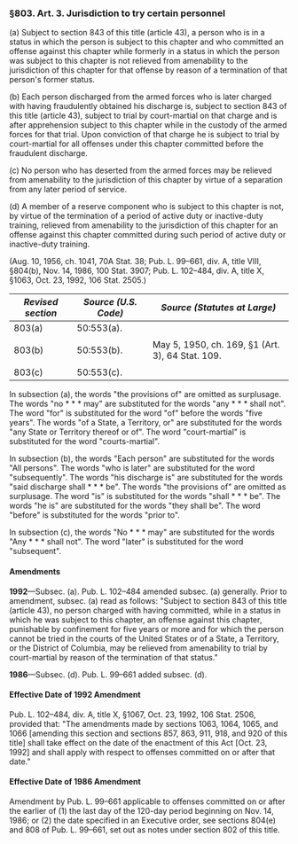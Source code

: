 ### §803. Art. 3. Jurisdiction to try certain personnel ###

(a) Subject to section 843 of this title (article 43), a person who is in a status in which the person is subject to this chapter and who committed an offense against this chapter while formerly in a status in which the person was subject to this chapter is not relieved from amenability to the jurisdiction of this chapter for that offense by reason of a termination of that person's former status.

(b) Each person discharged from the armed forces who is later charged with having fraudulently obtained his discharge is, subject to section 843 of this title (article 43), subject to trial by court-martial on that charge and is after apprehension subject to this chapter while in the custody of the armed forces for that trial. Upon conviction of that charge he is subject to trial by court-martial for all offenses under this chapter committed before the fraudulent discharge.

(c) No person who has deserted from the armed forces may be relieved from amenability to the jurisdiction of this chapter by virtue of a separation from any later period of service.

(d) A member of a reserve component who is subject to this chapter is not, by virtue of the termination of a period of active duty or inactive-duty training, relieved from amenability to the jurisdiction of this chapter for an offense against this chapter committed during such period of active duty or inactive-duty training.

(Aug. 10, 1956, ch. 1041, 70A Stat. 38; Pub. L. 99–661, div. A, title VIII, §804(b), Nov. 14, 1986, 100 Stat. 3907; Pub. L. 102–484, div. A, title X, §1063, Oct. 23, 1992, 106 Stat. 2505.)

|          *Revised section*           |               *Source (U.S. Code)*               |          *Source (Statutes at Large)*          |
|--------------------------------------|--------------------------------------------------|------------------------------------------------|
|803(a)<br/><br/>803(b)<br/><br/>803(c)|50:553(a).<br/><br/>50:553(b).<br/><br/>50:553(c).|May 5, 1950, ch. 169, §1 (Art. 3), 64 Stat. 109.|

In subsection (a), the words "the provisions of" are omitted as surplusage. The words "no \* \* \* may" are substituted for the words "any \* \* \* shall not". The word "for" is substituted for the word "of" before the words "five years". The words "of a State, a Territory, or" are substituted for the words "any State or Territory thereof or of". The word "court-martial" is substituted for the word "courts-martial".

In subsection (b), the words "Each person" are substituted for the words "All persons". The words "who is later" are substituted for the word "subsequently". The words "his discharge is" are substituted for the words "said discharge shall \* \* \* be". The words "the provisions of" are omitted as surplusage. The word "is" is substituted for the words "shall \* \* \* be". The words "he is" are substituted for the words "they shall be". The word "before" is substituted for the words "prior to".

In subsection (c), the words "No \* \* \* may" are substituted for the words "Any \* \* \* shall not". The word "later" is substituted for the word "subsequent".

#### Amendments ####

**1992**—Subsec. (a). Pub. L. 102–484 amended subsec. (a) generally. Prior to amendment, subsec. (a) read as follows: "Subject to section 843 of this title (article 43), no person charged with having committed, while in a status in which he was subject to this chapter, an offense against this chapter, punishable by confinement for five years or more and for which the person cannot be tried in the courts of the United States or of a State, a Territory, or the District of Columbia, may be relieved from amenability to trial by court-martial by reason of the termination of that status."

**1986**—Subsec. (d). Pub. L. 99–661 added subsec. (d).

#### Effective Date of 1992 Amendment ####

Pub. L. 102–484, div. A, title X, §1067, Oct. 23, 1992, 106 Stat. 2506, provided that: "The amendments made by sections 1063, 1064, 1065, and 1066 [amending this section and sections 857, 863, 911, 918, and 920 of this title] shall take effect on the date of the enactment of this Act [Oct. 23, 1992] and shall apply with respect to offenses committed on or after that date."

#### Effective Date of 1986 Amendment ####

Amendment by Pub. L. 99–661 applicable to offenses committed on or after the earlier of (1) the last day of the 120-day period beginning on Nov. 14, 1986; or (2) the date specified in an Executive order, see sections 804(e) and 808 of Pub. L. 99–661, set out as notes under section 802 of this title.